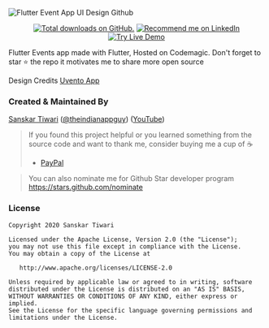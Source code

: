 ![Flutter Event App UI Design Github](https://user-images.githubusercontent.com/55942632/76284905-7dafb280-62c4-11ea-8fbd-ceaaf21257ea.png)

<p align="center">
  <a href="https://twitter.com/Theindianappguy">
    <img src="https://img.shields.io/github/stars/theindianappguy/uvento?style=for-the-badge" alt="Total downloads on GitHub." /></a>
<a href="https://www.linkedin.com/in/lamsanskar/">
    <img src="https://img.shields.io/badge/Support-Recommed%2FEndorse%20me%20on%20Linkedin-yellow?style=for-the-badge&logo=linkedin" alt="Recommend me on LinkedIn" /></a>

<a href="http://bit.ly/339nOrA">
    <img src="https://img.shields.io/badge/Flutter%20Web-Live%20Demo-green?style=for-the-badge&logo=flutter" alt="Try Live Demo" /></a>
</p>

Flutter Events app made with Flutter, Hosted on Codemagic. Don't forget to star ⭐ the repo it motivates me to share more open source

Design Credits
[Uvento App](https://dribbble.com/shots/9519342-UVENTO-App-Event-app-Exploration)

### Created & Maintained By

[Sanskar Tiwari](https://github.com/theindianappguy) ([@theindianappguy](https://twitter.com/Theindianappguy)) ([YouTube](https://www.youtube.com/c/SanskarTiwari))

> If you found this project helpful or you learned something from the source code and want to thank me, consider buying me a cup of :coffee:
>
> - [PayPal](https://paypal.me/iamsanskartiwari)

> You can also nominate me for Github Star developer program
> https://stars.github.com/nominate

### License

    Copyright 2020 Sanskar Tiwari

    Licensed under the Apache License, Version 2.0 (the "License");
    you may not use this file except in compliance with the License.
    You may obtain a copy of the License at

       http://www.apache.org/licenses/LICENSE-2.0

    Unless required by applicable law or agreed to in writing, software
    distributed under the License is distributed on an "AS IS" BASIS,
    WITHOUT WARRANTIES OR CONDITIONS OF ANY KIND, either express or implied.
    See the License for the specific language governing permissions and
    limitations under the License.
